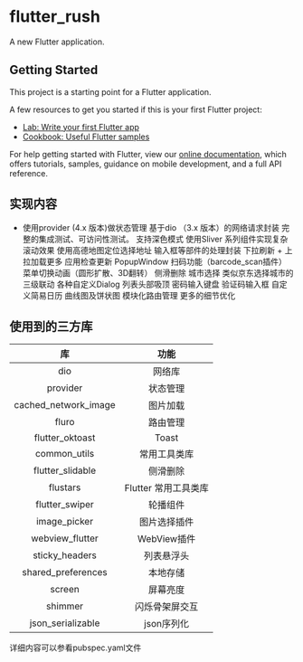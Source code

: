 # flutter_rush

A new Flutter application.

## Getting Started

This project is a starting point for a Flutter application.

A few resources to get you started if this is your first Flutter project:

- [Lab: Write your first Flutter app](https://flutter.dev/docs/get-started/codelab)
- [Cookbook: Useful Flutter samples](https://flutter.dev/docs/cookbook)

For help getting started with Flutter, view our
[online documentation](https://flutter.dev/docs), which offers tutorials,
samples, guidance on mobile development, and a full API reference.

## 实现内容
+ 使用provider (4.x 版本)做状态管理
基于dio （3.x 版本）的网络请求封装
完整的集成测试、可访问性测试。
支持深色模式
使用Sliver 系列组件实现复杂滚动效果
使用高德地图定位选择地址
输入框等部件的处理封装
下拉刷新 + 上拉加载更多
应用检查更新
PopupWindow
扫码功能（barcode_scan插件）
菜单切换动画（圆形扩散、3D翻转）
侧滑删除
城市选择
类似京东选择城市的三级联动
各种自定义Dialog
列表头部吸顶
密码输入键盘
验证码输入框
自定义简易日历
曲线图及饼状图
模块化路由管理
更多的细节优化

## 使用到的三方库

库 | 功能 |
:-: | :-: |
dio | 网络库 |
provider | 状态管理 |
cached_network_image | 图片加载 |
fluro | 路由管理 |
flutter_oktoast | Toast |
common_utils | 常用工具类库 |
flutter_slidable | 侧滑删除 |
flustars | Flutter 常用工具类库 |
flutter_swiper | 轮播组件 |
image_picker | 图片选择插件 |
webview_flutter | WebView插件 |
sticky_headers | 列表悬浮头 |
shared_preferences | 本地存储
screen | 屏幕亮度
shimmer | 闪烁骨架屏交互
json_serializable | json序列化

详细内容可以参看pubspec.yaml文件
